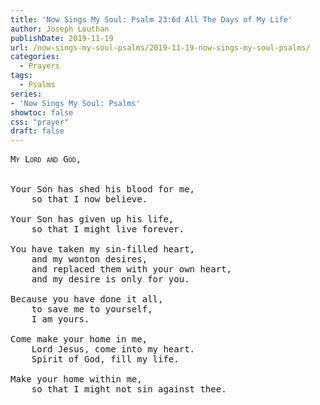 ```yaml
---
title: 'Now Sings My Soul: Psalm 23:6d All The Days of My Life'
author: Joseph Louthan
publishDate: 2019-11-19
url: /now-sings-my-soul-psalms/2019-11-19-now-sings-my-soul-psalms/
categories:
  - Prayers
tags:
  - Psalms
series:
- 'Now Sings My Soul: Psalms'
showtoc: false
css: "prayer"
draft: false
---
```

<pre>
<div style="font-variant: small-caps;">My Lord and God,</div>
&nbsp;
Your Son has shed his blood for me,
	so that I now believe.

Your Son has given up his life,
	so that I might live forever.

You have taken my sin-filled heart,
	and my wonton desires,
	and replaced them with your own heart,
	and my desire is only for you.

Because you have done it all,
	to save me to yourself,
	I am yours.

Come make your home in me,
	Lord Jesus, come into my heart.
	Spirit of God, fill my life.

Make your home within me,
	so that I might not sin against thee.
</pre>
